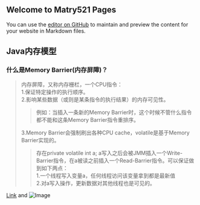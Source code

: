 ## Welcome to Matry521 Pages

You can use the [editor on GitHub](https://github.com/matry521/matry521.github.io/edit/master/README.md) to maintain and preview the content for your website in Markdown files.


## Java内存模型

### 什么是Memory Barrier(内存屏障)？
> 内存屏障，又称内存栅栏，一个CPU指令：<br/>
> 1.保证特定操作的执行顺序。<br/>
> 2.影响某些数据（或则是某条指令的执行结果）的内存可见性。
> > 例如：当插入一条新的Memory Barrier时，这个时候不管什么指令都不能和这条Memory Barrier指令重排序。
> 
> 3.Memory Barrier会强制刷出各种CPU cache，volatile是基于Memory Barrier实现的。
> > 存在private volatile int a; a写入之后会被JMM插入一个Write-Barrier指令，在a被读之前插入一个Read-Barrier指令。可以保证做到如下两点：</br>
> > 1.一个线程写入变量a，任何线程访问该变量拿到都是最新值<br/>
> > 2.对a写入操作，更新数据对其他线程也是可见的。

[Link](url) and ![Image]()

